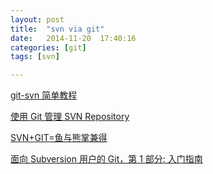 ```yaml
---
layout: post
title:  "svn via git"
date:   2014-11-20	17:40:16
categories: [git]
tags: [svn]

---
```


[git-svn 简单教程](http://www.cppblog.com/niewenlong/archive/2013/06/04/200791.html)

[使用 Git 管理 SVN Repository](http://www.hitripod.com/blog/2013/02/use-git-to-manage-svn-repo/)

[SVN+GIT=鱼与熊掌兼得](http://www.360doc.com/content/10/0214/19/155970_15832832.shtml)

[面向 Subversion 用户的 Git，第 1 部分: 入门指南](http://www.ibm.com/developerworks/cn/linux/l-git-subversion-1/)